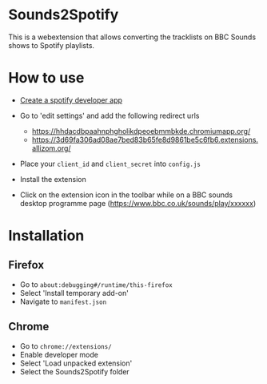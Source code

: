 # Sounds2Spotify
This is a webextension that allows converting the tracklists on BBC Sounds shows to Spotify playlists.


# How to use
- [Create a spotify developer app](https://developer.spotify.com/dashboard/)

- Go to 'edit settings' and add the following redirect urls
  - https://hhdacdbpaahnphgholikdpeoebmmbkde.chromiumapp.org/
  - https://3d69fa306ad08ae7bed83b65fe8d9861be5c6fb6.extensions.allizom.org/

- Place your `client_id` and `client_secret` into `config.js`

- Install the extension

- Click on the extension icon in the toolbar while on a BBC sounds desktop programme page (https://www.bbc.co.uk/sounds/play/xxxxxx) 

# Installation

## Firefox
- Go to `about:debugging#/runtime/this-firefox` 
- Select 'Install temporary add-on'
- Navigate to `manifest.json`

## Chrome
- Go to `chrome://extensions/`
- Enable developer mode
- Select 'Load unpacked extension'
- Select the Sounds2Spotify folder